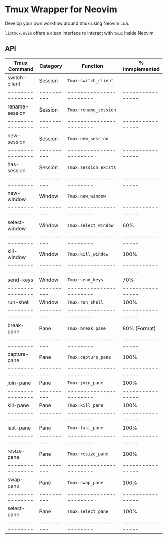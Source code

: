 # Tmux Wrapper for Neovim

Develop your own workflow around tmux using Neovim Lua. 

`libtmux.nvim` offers a clean interface to interact with `tmux` inside Neovim.

## API

| Tmux Command   | Category | Function              | % immplemented |
|----------------|----------|-----------------------|----------------|
| switch-client  | Session  | `Tmux:switch_client`  |                |
|----------------|----------|-----------------------|----------------|
| rename-session | Session  | `Tmux:rename_session` |                |
|----------------|----------|-----------------------|----------------|
| new-session    | Session  | `Tmux:new_session`    |                |
|----------------|----------|-----------------------|----------------|
| has-session    | Session  | `Tmux:session_exists` |                |
|----------------|----------|-----------------------|----------------|
| new-window     | Window   | `Tmux:new_window`     |                |
|----------------|----------|-----------------------|----------------|
| select-window  | Window   | `Tmux:select_window`  | 60%                |
|----------------|----------|-----------------------|----------------|
| kill-window    | Window   | `Tmux:kill_window`    |   100%             |
|----------------|----------|-----------------------|----------------|
| send-keys      | Window   | `Tmux:send_keys`      |   70%             |
|----------------|----------|-----------------------|----------------|
| run-shell      | Window   | `Tmux:run_shell`      | 100%                |
|----------------|----------|-----------------------|----------------|
| break-pane     | Pane     | `Tmux:break_pane`     | 80% (Format)   |
|----------------|----------|-----------------------|----------------|
| capture-pane   | Pane     | `Tmux:capture_pane`   | 100%           |
|----------------|----------|-----------------------|----------------|
| join-pane      | Pane     | `Tmux:join_pane`      | 100%           |
|----------------|----------|-----------------------|----------------|
| kill-pane      | Pane     | `Tmux:kill_pane`      | 100%           |
|----------------|----------|-----------------------|----------------|
| last-pane      | Pane     | `Tmux:last_pane`      | 100%           |
|----------------|----------|-----------------------|----------------|
| resize-pane    | Pane     | `Tmux:resize_pane`    | 100%           |
|----------------|----------|-----------------------|----------------|
| swap-pane      | Pane     | `Tmux:swap_pane`      | 100%           |
|----------------|----------|-----------------------|----------------|
| select-pane    | Pane     | `Tmux:select_pane`    | 100%           |
|----------------|----------|-----------------------|----------------|




